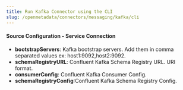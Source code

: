 ```yaml
---
title: Run Kafka Connector using the CLI
slug: /openmetadata/connectors/messaging/kafka/cli
---
```


<ConnectorIntro connector="Kafka" goal="CLI"/>

<Requirements />

<PythonMod connector="Kafka" module="kafka" />

<MetadataIngestionServiceDev service="messaging" connector="Kafka" goal="CLI"/>

<h4>Source Configuration - Service Connection</h4>

- **bootstrapServers**: Kafka bootstrap servers. Add them in comma separated values ex: host1:9092,host2:9092.
- **schemaRegistryURL**: Confluent Kafka Schema Registry URL. URI format.
- **consumerConfig**: Confluent Kafka Consumer Config.
- **schemaRegistryConfig**:Confluent Kafka Schema Registry Config.

<MetadataIngestionConfig service="messaging" connector="Kafka" goal="CLI" />
